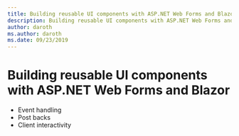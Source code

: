 ```yaml
---
title: Building reusable UI components with ASP.NET Web Forms and Blazor
description: Building reusable UI components with ASP.NET Web Forms and Blazor.
author: daroth
ms.author: daroth
ms.date: 09/23/2019
---
```


# Building reusable UI components with ASP.NET Web Forms and Blazor

- Event handling
- Post backs
- Client interactivity